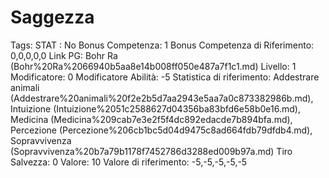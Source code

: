 # Saggezza

Tags: STAT
: No
Bonus Competenza: 1
Bonus Competenza di Riferimento: 0,0,0,0,0
Link PG: Bohr Ra (Bohr%20Ra%2066940b5aa8e14b008ff050e487a7f1c1.md)
Livello: 1
Modificatore: 0
Modificatore  Abilità: -5
Statistica di riferimento: Addestrare animali (Addestrare%20animali%20f2e2b5d7aa2943e5aa7a0c873382986b.md), Intuizione (Intuizione%2051c2588627d04356ba83bfd6e58b0e16.md), Medicina (Medicina%209cab7e3e2f5f4dc892edacde7b894bfa.md), Percezione (Percezione%206cb1bc5d04d9475c8ad664fdb79dfdb4.md), Sopravvivenza (Sopravvivenza%20b7a79b1178f7452786d3288ed009b97a.md)
Tiro Salvezza: 0
Valore: 10
Valore di riferimento: -5,-5,-5,-5,-5